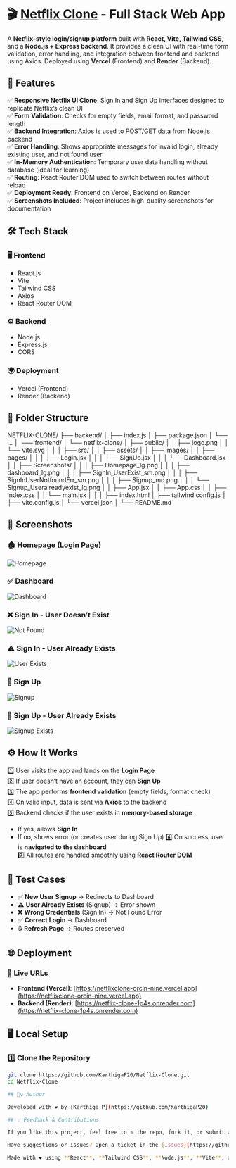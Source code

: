 # 🎬 [Netflix Clone](https://netflixclone-orcin-nine.vercel.app) - Full Stack Web App

A **Netflix-style login/signup platform** built with **React, Vite, Tailwind CSS**, and a **Node.js + Express backend**. It provides a clean UI with real-time form validation, error handling, and integration between frontend and backend using Axios. Deployed using **Vercel** (Frontend) and **Render** (Backend).

## 🚀 Features

✅ **Responsive Netflix UI Clone**: Sign In and Sign Up interfaces designed to replicate Netflix’s clean UI  
✅ **Form Validation**: Checks for empty fields, email format, and password length  
✅ **Backend Integration**: Axios is used to POST/GET data from Node.js backend  
✅ **Error Handling**: Shows appropriate messages for invalid login, already existing user, and not found user  
✅ **In-Memory Authentication**: Temporary user data handling without database (ideal for learning)  
✅ **Routing**: React Router DOM used to switch between routes without reload  
✅ **Deployment Ready**: Frontend on Vercel, Backend on Render  
✅ **Screenshots Included**: Project includes high-quality screenshots for documentation  

## 🛠️ Tech Stack

### 🖥️ Frontend
- React.js
- Vite
- Tailwind CSS
- Axios
- React Router DOM

### ⚙️ Backend
- Node.js
- Express.js
- CORS

### 🌍 Deployment
- Vercel (Frontend)
- Render (Backend)

## 📂 Folder Structure

NETFLIX-CLONE/
├── backend/
│ ├── index.js
│ ├── package.json
│ └── ...
│
├── frontend/
│ └── netflix-clone/
│ ├── public/
│ │ ├── logo.png
│ │ └── vite.svg
│ │
│ ├── src/
│ │ ├── assets/
│ │ ├── images/
│ │ ├── pages/
│ │ │ ├── Login.jsx
│ │ │ ├── SignUp.jsx
│ │ │ └── Dashboard.jsx
│ │ ├── Screenshots/
│ │ │ ├── Homepage_lg.png
│ │ │ ├── dashboard_lg.png
│ │ │ ├── SignIn_UserExist_sm.png
│ │ │ ├── SignInUserNotfoundErr_sm.png
│ │ │ ├── Signup_md.png
│ │ │ └── Signup_Useralreadyexist_lg.png
│ │ ├── App.jsx
│ │ ├── App.css
│ │ ├── index.css
│ │ └── main.jsx
│ │
│ ├── index.html
│ ├── tailwind.config.js
│ ├── vite.config.js
│ └── vercel.json
│
└── README.md

## 📸 Screenshots

### 🏠 Homepage (Login Page)
![Homepage](src/Screenshots/Homepage_lg.png)

### ✅ Dashboard
![Dashboard](src/Screenshots/dashboard_lg.png)

### ❌ Sign In - User Doesn’t Exist
![Not Found](src/Screenshots/SignInUserNotfoundErr_sm.png)

### ⚠️ Sign In - User Already Exists
![User Exists](src/Screenshots/SignIn_UserExist_sm.png)

### 📝 Sign Up
![Signup](src/Screenshots/Signup_md.png)

### 🔁 Sign Up - User Already Exists
![Signup Exists](src/Screenshots/Signup_Useralreadyexist_lg.png)


## ⚙️ How It Works

1️⃣ User visits the app and lands on the **Login Page**  
2️⃣ If user doesn’t have an account, they can **Sign Up**  
3️⃣ The app performs **frontend validation** (empty fields, format check)  
4️⃣ On valid input, data is sent via **Axios** to the backend  
5️⃣ Backend checks if the user exists in **memory-based storage**
   - If yes, allows **Sign In**
   - If no, shows error (or creates user during Sign Up)
6️⃣ On success, user is **navigated to the dashboard**  
7️⃣ All routes are handled smoothly using **React Router DOM**


## 🧪 Test Cases

- ✅ **New User Signup** → Redirects to Dashboard  
- ⚠️ **User Already Exists** (Signup) → Error shown  
- ❌ **Wrong Credentials** (Sign In) → Not Found Error  
- ✅ **Correct Login** → Dashboard  
- 🔃 **Refresh Page** → Routes preserved

## 🌐 Deployment

### 🔗 Live URLs

- **Frontend (Vercel)**: [https://netflixclone-orcin-nine.vercel.app](https://netflixclone-orcin-nine.vercel.app)  
- **Backend (Render)**: [https://netflix-clone-1p4s.onrender.com](https://netflix-clone-1p4s.onrender.com)


## 🖥️ Local Setup

### 1️⃣ Clone the Repository
```bash
git clone https://github.com/KarthigaP20/Netflix-Clone.git
cd Netflix-Clone

## 🙋‍♀️ Author

Developed with ❤️ by [Karthiga P](https://github.com/KarthigaP20)

## 💡 Feedback & Contributions

If you like this project, feel free to ⭐ the repo, fork it, or submit a pull request!

Have suggestions or issues? Open a ticket in the [Issues](https://github.com/KarthigaP20/Netflix-Clone/issues) section.

Made with ❤️ using **React**, **Tailwind CSS**, **Node.js**, **Vite**, and **Express**.

